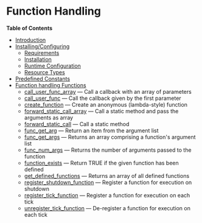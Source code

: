 Function Handling
=================

**Table of Contents**

-   [Introduction](/intro/funchand.html)
-   [Installing/Configuring](/funchand/setup.html)
    -   [Requirements](/funchand/setup.html#Requirements)
    -   [Installation](/funchand/setup.html#Installation)
    -   [Runtime
        Configuration](/funchand/setup.html#Runtime%20Configuration)
    -   [Resource Types](/funchand/setup.html#Resource%20Types)
-   [Predefined Constants](/funchand/constants.html)
-   [Function handling Functions](/ref/funchand.html)
    -   [call\_user\_func\_array](/ref/funchand.html#call_user_func_array)
        — Call a callback with an array of parameters
    -   [call\_user\_func](/ref/funchand.html#call_user_func) — Call the
        callback given by the first parameter
    -   [create\_function](/ref/funchand.html#create_function) — Create
        an anonymous (lambda-style) function
    -   [forward\_static\_call\_array](/ref/funchand.html#forward_static_call_array)
        — Call a static method and pass the arguments as array
    -   [forward\_static\_call](/ref/funchand.html#forward_static_call)
        — Call a static method
    -   [func\_get\_arg](/ref/funchand.html#func_get_arg) — Return an
        item from the argument list
    -   [func\_get\_args](/ref/funchand.html#func_get_args) — Returns an
        array comprising a function's argument list
    -   [func\_num\_args](/ref/funchand.html#func_num_args) — Returns
        the number of arguments passed to the function
    -   [function\_exists](/ref/funchand.html#function_exists) — Return
        TRUE if the given function has been defined
    -   [get\_defined\_functions](/ref/funchand.html#get_defined_functions)
        — Returns an array of all defined functions
    -   [register\_shutdown\_function](/ref/funchand.html#register_shutdown_function)
        — Register a function for execution on shutdown
    -   [register\_tick\_function](/ref/funchand.html#register_tick_function)
        — Register a function for execution on each tick
    -   [unregister\_tick\_function](/ref/funchand.html#unregister_tick_function)
        — De-register a function for execution on each tick
